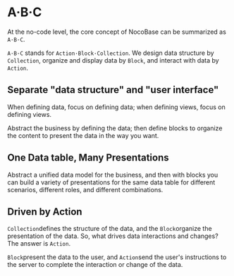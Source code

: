 # A·B·C

At the no-code level, the core concept of NocoBase can be summarized as `A·B·C`.

`A·B·C` stands for `Action·Block·Collection`. We design data structure by `Collection`, organize and display data by `Block`, and interact with data by `Action`.

## **Separate "data structure" and "user interface"**

When defining data, focus on defining data; when defining views, focus on defining views.

Abstract the business by defining the data; then define blocks to organize the content to present the data in the way you want.

## **One Data table, Many Presentations**

Abstract a unified data model for the business, and then with blocks you can build a variety of presentations for the same data table for different scenarios, different roles, and different combinations.

## **Driven by Action**

`Collection`defines the structure of the data, and the `Block`organize the presentation of the data. So, what drives data interactions and changes? The answer is `Action`.

`Block`present the data to the user, and  `Action`send the user's instructions to the server to complete the interaction or change of the data.
